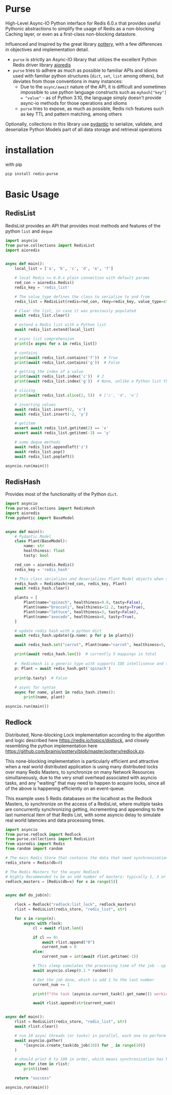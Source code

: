 
# Purse

High-Level Async-IO Python interface for Redis 6.0.x that provides useful Pythonic abstractions to simplify 
the usage of Redis as a non-blocking Caching layer, or even as a first-class non-blocking datastore.

Influenced and Inspired by the great library [pottery](https://github.com/brainix/pottery), with
a few differences in objectives and implementation detail.

* ``purse`` is strictly an Async-IO library that utilizes the excellent Python Redis driver library [aioredis](https://github.com/aio-libs/aioredis-py)
* ``purse`` tries to adhere as much as possible to familiar APIs and idioms used with familiar python structures
  (``dict``, ``set``, ``list`` among others), but deviates from those conventions in many instances:
  * Due to the ``async/await`` nature of the API, it is difficult and sometimes impossible to use python language constructs such as ``myhash["key"] = "value"`` - 
    as of Python 3.10, the language simply doesn't provide async-io methods for those operations and idioms 
  * ``purse`` tries to expose, as much as possible, Redis rich features such as key TTL and pattern matching, among others

Optionally, collections in this library use [pydantic](https://github.com/samuelcolvin/pydantic) 
to serialize, validate, and deserialize Python Models part of all data storage and retrieval operations

# installation

with pip

```bash
pip install redis-purse
```

# Basic Usage

## RedisList

RedisList provides an API that provides most methods and features of the python ``list`` and ``deque``

```python
import asyncio
from purse.collections import RedisList
import aioredis


async def main():
    local_list = ['a', 'b', 'c', 'd', 'e', 'f']

    # local Redis >= 6.0.x plain connection with default params
    red_con = aioredis.Redis()
    redis_key = 'redis_list'

    # The value_type defines the class to serialize to and from
    redis_list = RedisList(redis=red_con, rkey=redis_key, value_type=str)

    # Clear the list, in case it was previously populated
    await redis_list.clear()

    # extend a Redis list with a Python list
    await redis_list.extend(local_list)

    # async list comprehension
    print([x async for x in redis_list])

    # contains
    print(await redis_list.contains('f'))  # True
    print(await redis_list.contains('g'))  # False

    # getting the index of a value
    print(await redis_list.index('c'))  # 2
    print(await redis_list.index('g'))  # None, unlike a Python list that raises a ValueError

    # slicing
    print(await redis_list.slice(2, 5))  # ['c', 'd', 'e']

    # inserting values
    await redis_list.insert(2, 'x')
    await redis_list.insert(-2, 'y')

    # getitem
    assert await redis_list.getitem(2) == 'x'
    assert await redis_list.getitem(-3) == 'y'

    # some deque methods
    await redis_list.appendleft('z')
    await redis_list.pop()
    await redis_list.popleft()

asyncio.run(main())
```

## RedisHash

Provides most of the functionality of the Python ``dict``. 

```python
import asyncio
from purse.collections import RedisHash
import aioredis
from pydantic import BaseModel


async def main():
    # Pydantic Model
    class Plant(BaseModel):
        name: str
        healthiness: float
        tasty: bool

    red_con = aioredis.Redis()
    redis_key = 'redis_hash'

    # This class serializes and deserializes Plant Model objects when storing and retrieving data
    redis_hash = RedisHash(red_con, redis_key, Plant)
    await redis_hash.clear()

    plants = [
        Plant(name="spinach", healthiness=9.8, tasty=False),
        Plant(name="broccoli", healthiness=12.2, tasty=True),
        Plant(name="lettuce", healthiness=3, tasty=False),
        Plant(name="avocado", healthiness=8, tasty=True),
    ]

    # update redis hash with a python dict
    await redis_hash.update({p.name: p for p in plants})

    await redis_hash.set("carrot", Plant(name="carrot", healthiness=5, tasty=False))

    print(await redis_hash.len())  # currently 5 mappings in total
    
    #  RedisHash is a generic type with supports IDE intellisense and type hints
    p: Plant = await redis_hash.get('spinach')
    
    print(p.tasty)  # False
    
    # async for syntax
    async for name, plant in redis_hash.items():
        print(name, plant)

asyncio.run(main())
```

## Redlock

Distributed, None-blocking Lock implementation according to the algorithm and logic described here
https://redis.io/topics/distlock, and closely resembling the python implementation here
https://github.com/brainix/pottery/blob/master/pottery/redlock.py.

This none-blocking implementation is particularly efficient and attractive when a real world
distributed application is using many distributed locks over many Redis Masters,
to synchronize on many Network Resources simultaneously, due to the very small overhead associated with
asyncio tasks, and any "waiting" that may need to happen to acquire locks, since all of the above
is happening efficiently on an event-queue.

This example uses 5 Redis databases on the localhost as the Redlock Masters, to synchronize on
the access of a RedisList, where multiple tasks are concurrently synchronizing getting, incrementing and appending
to the last numerical item of that Redis List, with some asyncio delay to simulate real world
latencies and data processing times.

```python
import asyncio
from purse.redlock import Redlock
from purse.collections import RedisList
from aioredis import Redis
from random import random

# The main Redis Store that contains the data that need synchronization
redis_store = Redis(db=0)

# The Redis Masters for the async Redlock
# Highly Recommended to be an odd number of masters: typically 1, 3 or 5 masters
redlock_masters = [Redis(db=x) for x in range(5)]


async def do_job(n):

    rlock = Redlock("redlock:list_lock", redlock_masters)
    rlist = RedisList(redis_store, "redis_list", str)

    for x in range(n):
        async with rlock:
            cl = await rlist.len()

            if cl == 0:
                await rlist.append("0")
                current_num = 0
            else:
                current_num = int(await rlist.getitem(-1))

            # This sleep simulates the processing time of the job - up to 100ms here
            await asyncio.sleep(0.1 * random())

            # Get the job done, which is add 1 to the last number
            current_num += 1

            print(f"the task {asyncio.current_task().get_name()} working on item #: {current_num}")

            await rlist.append(str(current_num))


async def main():
    rlist = RedisList(redis_store, "redis_list", str)
    await rlist.clear()

    # run 10 async threads (or tasks) in parallel, each one to perform 10 increments
    await asyncio.gather(
        *[asyncio.create_task(do_job(10)) for _ in range(10)]
    )

    # should print 0 to 100 in order, which means synchronization has happened
    async for item in rlist:
        print(item)

    return "success"

asyncio.run(main())
```

